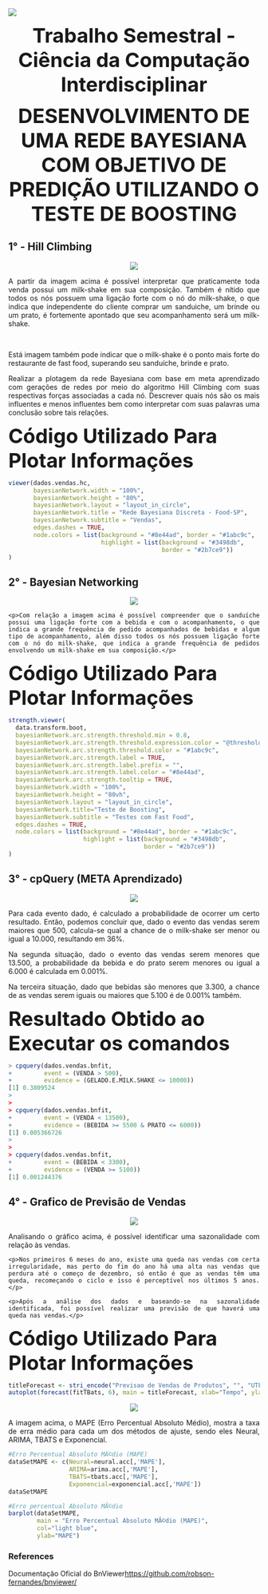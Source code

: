 <img src="man/figures/Cabeçalho.png">

<p align="center">
 <b style='font-size:40px;'>Trabalho Semestral - Ciência da Computação Interdisciplinar</b>
</p>

<p align="center">
 <b style='font-size:40px;'>DESENVOLVIMENTO DE UMA REDE BAYESIANA COM OBJETIVO DE PREDIÇÃO UTILIZANDO O TESTE DE BOOSTING</b>
</p>

<h2>1° - Hill Climbing</h2>

<div style="text-align: center;"><img src="man/figures/Hill-Climbing.gif"></div>

<div style="text-align: justify;">
	<p>A partir da imagem acima é possível interpretar que praticamente toda venda possui um milk-shake em sua composição. Também é nítido que todos os nós possuem uma ligação forte com o nó do milk-shake, o que indica que independente do cliente comprar um sanduiche, um brinde ou um prato, é fortemente apontado que seu acompanhamento será um milk-shake.</p>
	<br/>
	<p>Está imagem também pode indicar que o milk-shake é o ponto mais forte do restaurante de fast food, superando seu sanduíche, brinde e prato.</p>
	<p>Realizar a plotagem da rede Bayesiana com base em meta aprendizado com gerações de redes por meio do algoritmo Hill Climbing com suas respectivas forças associadas a cada nó. Descrever quais nós são os mais influentes e menos influentes bem como interpretar com suas palavras uma conclusão sobre tais relações.</p>
</div>

<b style="font-size: 40px;">Código Utilizado Para Plotar Informações</b>

``` r
viewer(dados.vendas.hc,
       bayesianNetwork.width = "100%",
       bayesianNetwork.height = "80%",
       bayesianNetwork.layout = "layout_in_circle",
       bayesianNetwork.title = "Rede Bayesiana Discreta - Food-SP",
       bayesianNetwork.subtitle = "Vendas",
       edges.dashes = TRUE,
       node.colors = list(background = "#8e44ad", border = "#1abc9c",
                          highlight = list(background = "#3498db",
                                           border = "#2b7ce9"))
)
```

<h2>2° - Bayesian Networking</h2>

<div style="text-align: center;"><img src="man/figures/Bayesian-Networking.gif"></div>

<div style="text-align: justify;">

	<p>Com relação a imagem acima é possível compreender que o sanduíche possui uma ligação forte com a bebida e com o acompanhamento, o que indica a grande frequência de pedido acompanhados de bebidas e algum tipo de acompanhamento, além disso todos os nós possuem ligação forte com o nó do milk-shake, que indica a grande frequência de pedidos envolvendo um milk-shake em sua composição.</p>

</div>

<b style="font-size: 40px;">Código Utilizado Para Plotar Informações</b>

``` r
strength.viewer(
  data.transform.boot,
  bayesianNetwork.arc.strength.threshold.min = 0.8,
  bayesianNetwork.arc.strength.threshold.expression.color = "@threshold >= 0.90 & @threshold <= 1",
  bayesianNetwork.arc.strength.threshold.color = "#1abc9c",
  bayesianNetwork.arc.strength.label = TRUE,
  bayesianNetwork.arc.strength.label.prefix = "",
  bayesianNetwork.arc.strength.label.color = "#8e44ad",
  bayesianNetwork.arc.strength.tooltip = TRUE,
  bayesianNetwork.width = "100%",
  bayesianNetwork.height = "80vh",
  bayesianNetwork.layout = "layout_in_circle",
  bayesianNetwork.title="Teste de Boosting",
  bayesianNetwork.subtitle = "Testes com Fast Food",
  edges.dashes = TRUE,
  node.colors = list(background = "#8e44ad", border = "#1abc9c",
                     highlight = list(background = "#3498db",
                                      border = "#2b7ce9"))
)
```

<h2>3° - cpQuery (META Aprendizado)</h2>

<div style="text-align: center;"><img src="man/figures/cpquery.png"></div>

<div style="text-align: justify;">
	<p>Para cada evento dado, é calculado a probabilidade de ocorrer um certo resultado. Então, podemos concluir que, dado o evento das vendas serem maiores que 500, calcula-se qual a chance de o milk-shake ser menor ou igual a 10.000, resultando em 36%.</p>
	<p>Na segunda situação, dado o evento das vendas serem menores que 13.500, a probabilidade da bebida e do prato serem menores ou igual a 6.000 é calculada em 0.001%.</p>
	<p>Na terceira situação, dado que bebidas são menores que 3.300, a chance de as vendas serem iguais ou maiores que 5.100 é de 0.001% também.</p>
</div>
<b style="font-size: 40px;">Resultado Obtido ao Executar os comandos</b>

``` r
> cpquery(dados.vendas.bnfit,
+         event = (VENDA > 500),
+         evidence = (GELADO.E.MILK.SHAKE <= 10000))
[1] 0.3809524
> 
> 
> cpquery(dados.vendas.bnfit,
+         event = (VENDA < 13500),
+         evidence = (BEBIDA >= 5500 & PRATO <= 6000))
[1] 0.005366726
> 
> 
> cpquery(dados.vendas.bnfit,
+         event = (BEBIDA < 3300),
+         evidence = (VENDA >= 5100))
[1] 0.001244376
```

<h2>4° - Grafico de Previsão de Vendas</h2>

<div style="text-align: center;"><img src="man/figures/grafico-previsão.png"></div>

<div style="text-align: justify;">
	<p>Analisando o gráfico acima, é possível identificar uma sazonalidade com relação às vendas.</p>

	<p>Nos primeiros 6 meses do ano, existe uma queda nas vendas com certa irregularidade, mas perto do fim do ano há uma alta nas vendas que perdura até o começo de dezembro, só então é que as vendas têm uma queda, recomeçando o ciclo e isso é perceptível nos últimos 5 anos.</p>

	<p>Após a análise dos dados e baseando-se na sazonalidade identificada, foi possível realizar uma previsão de que haverá uma queda nas vendas.</p>
</div>


<b style="font-size: 40px;">Código Utilizado Para Plotar Informações</b>

``` r
titleForecast <- stri_encode("Previsao de Vendas de Produtos", "", "UTF-8")
autoplot(forecast(fitTBats, 6), main = titleForecast, xlab="Tempo", ylab="Vendas")
```

<div style="text-align: center;"><img src="man/figures/taxa-de-erro.png"></div>

<div style="text-align: justify;">
	<p>A imagem acima, o MAPE (Erro Percentual Absoluto Médio), mostra a taxa de erra médio para cada um dos métodos de ajuste, sendo eles Neural, ARIMA, TBATS e Exponencial.</p>
</div>


``` r
#Erro Percentual Absoluto MÃ©dio (MAPE)
dataSetMAPE <- c(Neural=neural.acc[,'MAPE'], 
                 ARIMA=arima.acc[,'MAPE'], 
                 TBATS=tbats.acc[,'MAPE'],
                 Exponencial=exponencial.acc[,'MAPE'])
dataSetMAPE

#Erro percentual Absoluto MÃ©dio
barplot(dataSetMAPE,
        main = "Erro Percentual Absoluto MÃ©dio (MAPE)",
        col="light blue",
        ylab="MAPE")
```


<h3>References</h3>

<p>Documentação Oficial do BnViewer<a href="https://github.com/robson-fernandes/bnviewer/">https://github.com/robson-fernandes/bnviewer/</a></p>